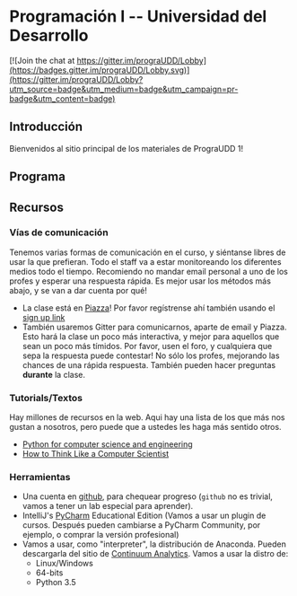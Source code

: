 # Programación I -- Universidad del Desarrollo

[![Join the chat at https://gitter.im/prograUDD/Lobby](https://badges.gitter.im/prograUDD/Lobby.svg)](https://gitter.im/prograUDD/Lobby?utm_source=badge&utm_medium=badge&utm_campaign=pr-badge&utm_content=badge)

## Introducción

Bienvenidos al sitio principal de los materiales de PrograUDD 1!

## Programa

## Recursos

### Vías de comunicación

Tenemos varias formas de comunicación en el curso, y siéntanse libres de usar la que prefieran. Todo el staff va a estar monitoreando los diferentes medios todo el tiempo. Recomiendo no mandar email personal a uno de los profes y esperar una respuesta rápida. Es mejor usar los métodos más abajo, y se van a dar cuenta por qué!

 - La clase está en [Piazza](piazza.com/udd.cl/spring2017/iii222a/home)! Por favor regístrense ahí también usando el [sign up link](piazza.com/udd.cl/spring2017/iii222a)
 - También usaremos Gitter para comunicarnos, aparte de email y Piazza. Esto hará la clase un poco más interactiva, y mejor para aquellos que sean un poco más tímidos. Por favor, usen el foro, y cualquiera que sepa la respuesta puede contestar! No sólo los profes, mejorando las chances de una rápida respuesta. También pueden hacer preguntas **durante** la clase.

### Tutorials/Textos

Hay millones de recursos en la web. Aqui hay una lista de los que más nos gustan a nosotros, pero puede que a ustedes les haga más sentido otros.

 - [Python for computer science and engineering](http://www.southampton.ac.uk/~fangohr/training/python/pdfs/Python-for-Computational-Science-and-Engineering.pdf)
 - [How to Think Like a Computer Scientist](http://interactivepython.org/courselib/static/thinkcspy/index.html)

### Herramientas

 - Una cuenta en [github](github.com), para chequear progreso (`github` no es trivial, vamos a tener un lab especial para aprender).
 - IntelliJ's [PyCharm](https://www.jetbrains.com/pycharm-edu/) Educational Edition (Vamos a usar un plugin de cursos. Después pueden cambiarse a PyCharm Community, por ejemplo, o comprar la versión profesional)
 - Vamos a usar, como "interpreter", la distribución de Anaconda. Pueden descargarla del sitio de [Continuum Analytics](https://www.continuum.io/downloads). Vamos a usar la distro de:
 	+ Linux/Windows
 	+ 64-bits
 	+ Python 3.5
